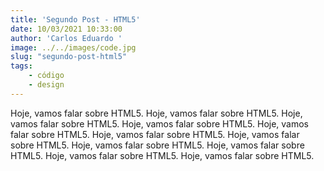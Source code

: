 ```yaml
---
title: 'Segundo Post - HTML5'
date: 10/03/2021 10:33:00
author: 'Carlos Eduardo '
image: ../../images/code.jpg
slug: "segundo-post-html5"
tags:
    - código
    - design
---
```


Hoje, vamos falar sobre HTML5. Hoje, vamos falar sobre HTML5. Hoje, vamos falar sobre HTML5. Hoje, vamos falar sobre HTML5. Hoje, vamos falar sobre HTML5. Hoje, vamos falar sobre HTML5. Hoje, vamos falar sobre HTML5. Hoje, vamos falar sobre HTML5. Hoje, vamos falar sobre HTML5. Hoje, vamos falar sobre HTML5. Hoje, vamos falar sobre HTML5.